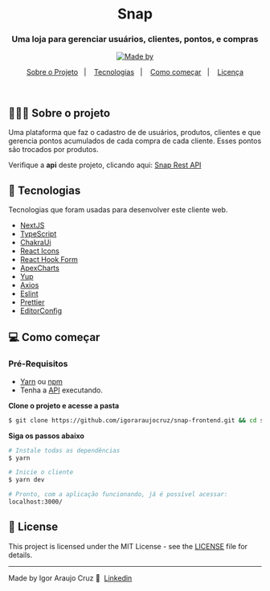 <h1 align="center">Snap
</h1>

<h3 align="center">Uma loja para gerenciar usuários, clientes, pontos, e compras</h3>


<p align="center">
  <a href="https://www.linkedin.com/in/igor-araujo-cruz-84a89111b/" target="_blank" rel="noopener noreferrer">
    <img alt="Made by" src="https://img.shields.io/badge/made%20by-Igor%20Araujo%20Cruz-blue">
  </a>
</p>

<p align="center">
  <a href="#%EF%B8%8F-sobre-o-projeto">Sobre o Projeto</a>&nbsp;&nbsp;&nbsp;|&nbsp;&nbsp;&nbsp;
  <a href="#-tecnologias">Tecnologias</a>&nbsp;&nbsp;&nbsp;|&nbsp;&nbsp;&nbsp;
  <a href="#-como-começar">Como começar</a>&nbsp;&nbsp;&nbsp;|&nbsp;&nbsp;&nbsp;
  <a href="#-license">Licença</a>
</p>

</br>

## 💇🏻‍♂️ Sobre o projeto
Uma plataforma que faz o cadastro de de usuários, produtos, clientes e que gerencia pontos acumulados de cada compra de cada cliente. Esses pontos são trocados por produtos.

Verifique a **api** deste projeto, clicando aqui: [Snap Rest API](https://github.com/igoraraujocruz/snap-backend)</br>

## 🚀 Tecnologias

Tecnologias que foram usadas para desenvolver este cliente web.

- [NextJS](https://nextjs.org/)
- [TypeScript](https://www.typescriptlang.org/)
- [ChakraUi](https://chakra-ui.com/)
- [React Icons](https://react-icons.netlify.com/#/)
- [React Hook Form](https://react-hook-form.com/)
- [ApexCharts](https://apexcharts.com/)
- [Yup](https://github.com/jquense/yup)
- [Axios](https://github.com/axios/axios)
- [Eslint](https://eslint.org/)
- [Prettier](https://prettier.io/)
- [EditorConfig](https://editorconfig.org/)

## 💻 Como começar

### Pré-Requisitos
-  [Yarn](https://classic.yarnpkg.com/) ou [npm](https://www.npmjs.com/)
- Tenha a [API](https://github.com/igoraraujocruz/snap-api) executando.

**Clone o projeto e acesse a pasta**

```bash
$ git clone https://github.com/igoraraujocruz/snap-frontend.git && cd snap-frontend
```

**Siga os passos abaixo**

```bash
# Instale todas as dependências
$ yarn

# Inicie o cliente
$ yarn dev

# Pronto, com a aplicação funcionando, já é possível acessar:
localhost:3000/

```



## 📝 License

This project is licensed under the MIT License - see the [LICENSE](LICENSE) file for details.

---

Made by Igor Araujo Cruz 👋 &nbsp;[Linkedin](https://www.linkedin.com/in/igor-araujo-cruz-84a89111b/)
